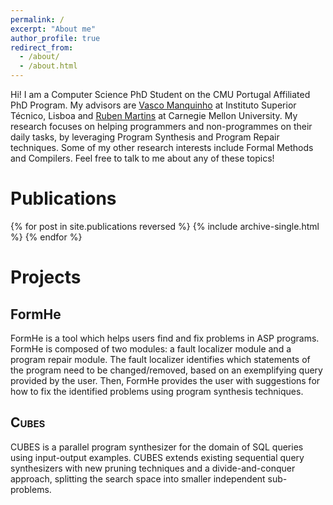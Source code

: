 ```yaml
---
permalink: /
excerpt: "About me"
author_profile: true
redirect_from: 
  - /about/
  - /about.html
---
```


Hi! I am a Computer Science PhD Student on the CMU Portugal Affiliated PhD Program. My advisors are [Vasco Manquinho](https://sat.inesc-id.pt/~vmm/research/index.html) at Instituto Superior Técnico, Lisboa and [Ruben Martins](https://sat-group.github.io/ruben/) at Carnegie Mellon University. My research focuses on helping programmers and non-programmes on their daily tasks, by leveraging Program Synthesis and Program Repair techniques. Some of my other research interests include Formal Methods and Compilers. Feel free to talk to me about any of these topics!

# Publications

{% for post in site.publications reversed %}
    {% include archive-single.html %}
{% endfor %}

# Projects

## FormHe

FormHe is a tool which helps users find and fix problems in ASP programs. FormHe is composed of two modules: a fault localizer module and a program repair module. The fault localizer identifies which statements of the program need to be changed/removed, based on an exemplifying query provided by the user. Then, FormHe provides the user with suggestions for how to fix the identified problems using program synthesis techniques.

## <span style="font-variant:small-caps;">Cubes</span>

CUBES is a parallel program synthesizer for the domain of SQL queries using input-output examples. CUBES extends existing sequential query synthesizers with new pruning techniques and a divide-and-conquer approach, splitting the search space into smaller independent sub-problems.